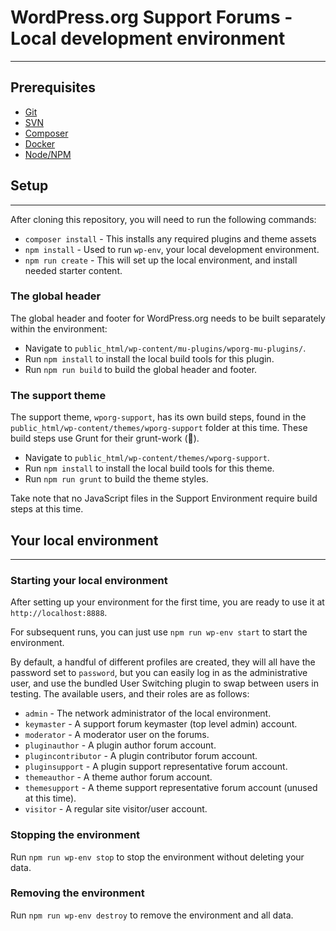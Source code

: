 WordPress.org Support Forums - Local development environment
========================

---

## Prerequisites

- [Git](https://git-scm.com/)
- [SVN](https://subversion.apache.org/)
- [Composer](https://getcomposer.org/)
- [Docker](https://www.docker.com/products/docker-desktop)
- [Node/NPM](https://nodejs.org/)

## Setup

---

After cloning this repository, you will need to run the following commands:
- `composer install` - This installs any required plugins and theme assets
- `npm install` - Used to run `wp-env`, your local development environment.
- `npm run create` - This will set up the local environment, and install needed starter content.

### The global header

The global header and footer for WordPress.org needs to be built separately within the environment:

- Navigate to `public_html/wp-content/mu-plugins/wporg-mu-plugins/`.
- Run `npm install` to install the local build tools for this plugin.
- Run `npm run build` to build the global header and footer.

### The support theme

The support theme, `wporg-support`, has its own build steps, found in the `public_html/wp-content/themes/wporg-support` folder at this time.
These build steps use Grunt for their grunt-work (🥁).

- Navigate to `public_html/wp-content/themes/wporg-support`.
- Run `npm install` to install the local build tools for this theme.
- Run `npm run grunt` to build the theme styles.

Take note that no JavaScript files in the Support Environment require build steps at this time.

## Your local environment

---

### Starting your local environment
After setting up your environment for the first time, you are ready to use it at `http://localhost:8888`.

For subsequent runs, you can just use `npm run wp-env start` to start the environment.

By default, a handful of different profiles are created, they will all have the password set to `password`, but you can easily log in as the administrative user, and use the bundled User Switching plugin to swap between users in testing. The available users, and their roles are as follows:
- `admin` - The network administrator of the local environment.
- `keymaster` - A support forum keymaster (top level admin) account.
- `moderator` - A moderator user on the forums.
- `pluginauthor` - A plugin author forum account.
- `plugincontributor` - A plugin contributor forum account.
- `pluginsupport` - A plugin support representative forum account.
- `themeauthor` - A theme author forum account.
- `themesupport` - A theme support representative forum account (unused at this time).
- `visitor` - A regular site visitor/user account.

### Stopping the environment
Run `npm run wp-env stop` to stop the environment without deleting your data.

### Removing the environment
Run `npm run wp-env destroy` to remove the environment and all data.
